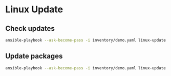 # Linux Update

## Check updates

```bash
ansible-playbook --ask-become-pass -i inventory/demo.yaml linux-update.yaml
```

## Update packages

```bash
ansible-playbook --ask-become-pass -i inventory/demo.yaml linux-update.yaml --extra-vars "update_allowed=true"
```

